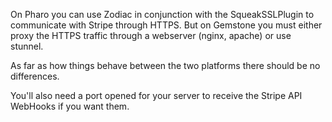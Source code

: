 On Pharo you can use Zodiac in conjunction with the SqueakSSLPlugin to communicate with Stripe through HTTPS.  But on Gemstone you must either proxy the HTTPS traffic through a webserver (nginx, apache) or use stunnel.

As far as how things behave between the two platforms there should be no differences.  


You'll also need a port opened for your server to receive the Stripe API WebHooks if you want them.  

